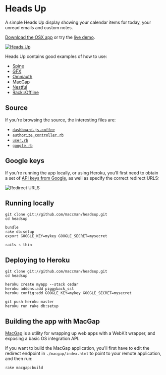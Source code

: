 # Heads Up

A simple Heads Up display showing your calendar items for today, your unread emails and custom notes.

[Download the OSX app](http://cl.ly/DlUM) or try the [live demo](https://maccman-headsup.herokuapp.com).

[![Heads Up](http://f.cl.ly/items/0g0g0a0L1P1l2W2W0m3r/Screen%20Shot%202012-01-29%20at%2013.06.59.png)](https://maccman-headsup.herokuapp.com)

Heads Up contains good examples of how to use:

* [Spine](http://spinejs.com)
* [GFX](http://github.com/maccman/gfx)
* [Omniauth](https://github.com/intridea/omniauth)
* [MacGap](http://github.com/maccman/macgap)
* [Nestful](http://github.com/maccman/nestful)
* [Rack::Offline](http://github.com/maccman/rack-offline)

## Source

If you're browsing the source, the interesting files are:

* [`dashboard.js.coffee`](https://github.com/maccman/headsup/blob/master/app/assets/javascripts/app/controllers/dashboards.js.coffee)
* [`authorize_controller.rb`](https://github.com/maccman/headsup/blob/master/app/controllers/authorize_controller.rb)
* [`user.rb`](https://github.com/maccman/headsup/blob/master/app/models/user.rb)
* [`google.rb`](https://github.com/maccman/headsup/blob/master/lib/google.rb)

## Google keys

If you're running the app locally, or using Heroku, you'll first need to obtain a set of [API keys from Google](https://code.google.com/apis/console/), as well as specify the correct redirect URLS:

![Redirect URLS](http://f.cl.ly/items/1R323Y3h2F322h211g1j/Screen%20Shot%202012-01-29%20at%2008.50.48.png)

## Running locally

    git clone git://github.com/maccman/headsup.git
    cd headsup

    bundle
    rake db:setup
    export GOOGLE_KEY=mykey GOOGLE_SECRET=mysecret
    
    rails s thin
    
## Deploying to Heroku

    git clone git://github.com/maccman/headsup.git
    cd headsup
    
    heroku create myapp --stack cedar
    heroku addons:add piggyback_ssl
    heroku config:add GOOGLE_KEY=mykey GOOGLE_SECRET=mysecret
    
    git push heroku master
    heroku run rake db:setup

## Building the app with MacGap

[MacGap](http://github.com/maccman/macgap) is a utility for wrapping up web apps with a WebKit wrapper, and exposing a basic OS integration API. 

If you want to build the MacGap application, you'll first have to edit the redirect endpoint in `./macgap/index.html` to point to your remote application, and then run:

    rake macgap:build
